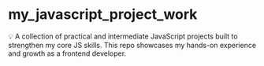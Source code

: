 # my_javascript_project_work
💡 A collection of practical and intermediate JavaScript projects built to strengthen my core JS skills. This repo showcases my hands-on experience and growth as a frontend developer.
